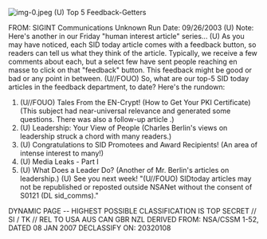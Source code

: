 ![img-0.jpeg](img-0.jpeg)
(U) Top 5 Feedback-Getters

FROM: SIGINT Communications
Unknown
Run Date: 09/26/2003
(U) Note: Here's another in our Friday "human interest article" series...
(U) As you may have noticed, each SID today article comes with a feedback button, so readers can tell us what they think of the article. Typically, we receive a few comments about each, but a select few have sent people reaching en masse to click on that "feedback" button. This feedback might be good or bad or any point in between.
(U//FOUO) So, what are our top-5 SID today articles in the feedback department, to date? Here's the rundown:

1. (U//FOUO) Tales From the EN-Crypt! (How to Get Your PKI Certificate) (This subject had near-universal relevance and generated some questions. There was also a follow-up article .)
2. (U) Leadership: Your View of People (Charles Berlin's views on leadership struck a chord with many readers.)
3. (U) Congratulations to SID Promotees and Award Recipients! (An area of intense interest to many!)
4. (U) Media Leaks - Part I
5. (U) What Does a Leader Do? (Another of Mr. Berlin's articles on leadership.)
(U) See you next week!
"(U//FOUO) SIDtoday articles may not be republished or reposted outside NSANet without the consent of S0121 (DL sid_comms)."

DYNAMIC PAGE -- HIGHEST POSSIBLE CLASSIFICATION IS TOP SECRET // SI / TK // REL TO USA AUS CAN GBR NZL DERIVED FROM: NSA/CSSM 1-52, DATED 08 JAN 2007 DECLASSIFY ON: 20320108
